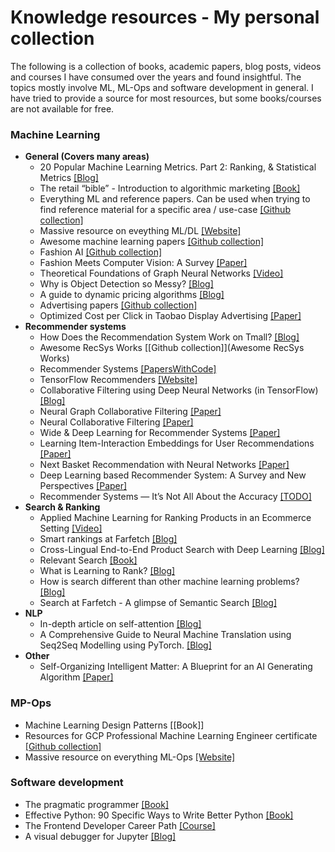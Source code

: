 # Knowledge resources - My personal collection
The following is a collection of books, academic papers, blog posts, videos and courses I
have consumed over the years and found insightful. The topics mostly involve ML, ML-Ops and software development in general.
I have tried to provide a source for most resources, but some books/courses are not available for free.

### Machine Learning
  * **General (Covers many areas)**
    * 20 Popular Machine Learning Metrics. Part 2: Ranking, & Statistical Metrics [[Blog]](https://towardsdatascience.com/20-popular-machine-learning-metrics-part-2-ranking-statistical-metrics-22c3e5a937b6)     
    * The retail “bible” - Introduction to algorithmic marketing [[Book]](https://algorithmicweb.files.wordpress.com/2018/07/algorithmic-marketing-ai-for-marketing-operations-r1-7g.pdf)
    * Everything ML and reference papers. Can be used when trying to find reference material for a specific area / use-case [[Github collection]](https://github.com/ikatsov/tensor-house)
    * Massive resource on eveything ML/DL [[Website]](https://mlcompendium.gitbook.io/machine-and-deep-learning-compendium/)
    * Awesome machine learning papers [[Github collection]](https://github.com/ishugaepov/Awesome-Machine-Learning-Papers)
    * Fashion AI [[Github collection]](https://github.com/ayushidalmia/awesome-fashion-ai#personalisationrecommendationoutfit-compositioncompatibility)
    * Fashion Meets Computer Vision: A Survey [[Paper]](https://arxiv.org/pdf/2003.13988.pdf)
    * Theoretical Foundations of Graph Neural Networks [[Video]](https://www.youtube.com/watch?v=uF53xsT7mjc)
    * Why is Object Detection so Messy? [[Blog]](https://towardsdatascience.com/why-is-object-detection-so-messy-6a91191579b8)
    * A guide to dynamic pricing algorithms [[Blog]](https://blog.griddynamics.com/dynamic-pricing-algorithms/)
    * Advertising papers [[Github collection]](https://github.com/tisonet/advertising-papers)
    * Optimized Cost per Click in Taobao Display Advertising [[Paper]](https://github.com/wzhe06/Ad-papers/blob/master/Bidding%20Strategy/Optimized%20Cost%20per%20Click%20in%20Taobao%20Display%20Advertising.pdf)
  * **Recommender systems**
    * How Does the Recommendation System Work on Tmall? [[Blog]](https://www.alibabacloud.com/blog/how-does-the-recommendation-system-work-on-tmall_595335)
    * Awesome RecSys Works [[Github collection]](Awesome RecSys Works)
    * Recommender Systems [[PapersWithCode]](https://paperswithcode.com/task/recommendation-systems)
    * TensorFlow Recommenders [[Website]](https://www.tensorflow.org/recommenders)
    * Collaborative Filtering using Deep Neural Networks (in TensorFlow) [[Blog]](https://medium.com/@victorkohler/collaborative-filtering-using-deep-neural-networks-in-tensorflow-96e5d41a39a1)
    * Neural Graph Collaborative Filtering [[Paper]](https://arxiv.org/pdf/1905.08108.pdf)
    * Neural Collaborative Filtering [[Paper]](https://arxiv.org/pdf/1708.05031.pdf)
    * Wide & Deep Learning for Recommender Systems [[Paper]](https://arxiv.org/pdf/1606.07792.pdf)
    * Learning Item-Interaction Embeddings for User Recommendations [[Paper]](https://arxiv.org/pdf/1812.04407.pdf)
    * Next Basket Recommendation with Neural Networks [[Paper]](http://ceur-ws.org/Vol-1441/recsys2015_poster15.pdf)
    * Deep Learning based Recommender System: A Survey and New Perspectives [[Paper]](https://arxiv.org/pdf/1707.07435.pdf)
    * Recommender Systems — It’s Not All About the Accuracy [[TODO]](https://gab41.lab41.org/recommender-systems-its-not-all-about-the-accuracy-562c7dceeaff)
  * **Search & Ranking**
    * Applied Machine Learning for Ranking Products in an Ecommerce Setting [[Video]](https://databricks.com/session_eu19/applied-machine-learning-for-ranking-products-in-an-ecommerce-setting)
    * Smart rankings at Farfetch [[Blog]](https://medium.com/farfetch-tech-blog/smart-rankings-at-farfetch-101-da83b56bf8ab)
    * Cross-Lingual End-to-End Product Search with Deep Learning [[Blog]](https://engineering.zalando.com/posts/2018/02/search-deep-neural-network.html?fbclid=IwAR3shbHJnUem8lgRJl3ZM13MPTZtZtjboiApyrrNtPptHN-BVwJHkrg7t5g)
    * Relevant Search [[Book]](https://github.com/miollek/Free-Elasticsearch-Books/blob/master/book/Relevant%20Search.pdf)
    * What is Learning to Rank? [[Blog]](https://opensourceconnections.com/blog/2017/02/24/what-is-learning-to-rank/)
    * How is search different than other machine learning problems? [[Blog]](https://opensourceconnections.com/blog/2017/08/03/search-as-machine-learning-prob/)
    * Search at Farfetch - A glimpse of Semantic Search [[Blog]](https://www.linkedin.com/pulse/search-farfetch-glimpse-semantic-jos%C3%A9-marcelino/?articleId=6689203537345347585)
  * **NLP**
    * In-depth article on self-attention [[Blog]](https://towardsdatascience.com/illustrated-self-attention-2d627e33b20a)
    * A Comprehensive Guide to Neural Machine Translation using Seq2Seq Modelling using PyTorch. [[Blog]](https://towardsdatascience.com/a-comprehensive-guide-to-neural-machine-translation-using-seq2sequence-modelling-using-pytorch-41c9b84ba350)
  * **Other**
    * Self-Organizing Intelligent Matter: A Blueprint for an AI Generating Algorithm [[Paper]](https://openreview.net/pdf?id=160xFQdp7HR)
### MP-Ops
  * Machine Learning Design Patterns [[Book]]
  * Resources for GCP Professional Machine Learning Engineer certificate [[Github collection]](https://github.com/sathishvj/awesome-gcp-certifications/blob/master/professional-machine-learning-engineer.md)
  * Massive resource on everything ML-Ops [[Website]](https://ml-ops.org/)
### Software development
  * The pragmatic programmer [[Book]](https://lamngoctam.github.io/assets/books/The%20Pragmatic%20Programmer.pdf)
  * Effective Python: 90 Specific Ways to Write Better Python [[Book]](https://github.com/camoverride/lit/blob/master/Effective-Python.pdf)
  * The Frontend Developer Career Path [[Course]](https://scrimba.com/learn/frontend)
  * A visual debugger for Jupyter [[Blog]](https://blog.jupyter.org/a-visual-debugger-for-jupyter-914e61716559)
